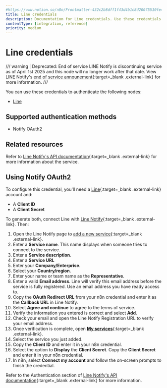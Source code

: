 ```yaml
---
#https://www.notion.so/n8n/Frontmatter-432c2b8dff1f43d4b1c8d20075510fe4
title: Line credentials
description: Documentation for Line credentials. Use these credentials to authenticate the Line node in n8n, a workflow automation platform.
contentType: [integration, reference]
priority: medium
---
```


# Line credentials

<!-- vale off -->
/// warning | Deprecated: End of service
LINE Notify is discontinuing service as of April 1st 2025 and this node will no longer work after that date. View LINE Notify's [end of service announement](https://notify-bot.line.me/closing-announce){:target=_blank .external-link} for more information.
///
<!-- vale on -->

You can use these credentials to authenticate the following nodes:

- [Line](/integrations/builtin/app-nodes/n8n-nodes-base.line.md)

## Supported authentication methods

- Notify OAuth2

## Related resources

Refer to [Line Notify's API documentation](https://notify-bot.line.me/doc/en/){:target=_blank .external-link} for more information about the service.

## Using Notify OAuth2

To configure this credential, you'll need a [Line](https://line.me/en/){:target=_blank .external-link} account and:

- A **Client ID**
- A **Client Secret**

To generate both, connect Line with [Line Notify](https://notify-bot.line.me/en/){:target=_blank .external-link}. Then:

1. Open the Line Notify page to [add a new service](https://notify-bot.line.me/my/services/new){:target=_blank .external-link}.
1. Enter a **Service name**. This name displays when someone tries to connect to the service.
1. Enter a **Service description**.
1. Enter a **Service URL**
1. Enter your **Company/Enterprise**.
1. Select your **Country/region**.
1. Enter your name or team name as the **Representative**.
1. Enter a valid **Email address**. Line will verify this email address before the service is fully registered. Use an email address you have ready access to.
1. Copy the **OAuth Redirect URL** from your n8n credential and enter it as the **Callback URL** in Line Notify.
1. Select **Agree and continue** to agree to the terms of service.
1. Verify the information you entered is correct and select **Add**.
1. Check your email and open the Line Notify Registration URL to verify your email address.
1. Once verification is complete, open [**My services**](https://notify-bot.line.me/my/services/){:target=_blank .external-link}.
1. Select the service you just added.
1. Copy the **Client ID** and enter it in your n8n credential.
1. Select the option to **Display** the **Client Secret**. Copy the **Client Secret** and enter it in your n8n credential.
1. In n8n, select **Connect my account** and follow the on-screen prompts to finish the credential.

Refer to the Authentication section of [Line Notify's API documentation](https://notify-bot.line.me/doc/en/){:target=_blank .external-link} for more information.
